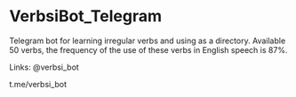 # VerbsiBot_Telegram
Telegram bot for learning irregular verbs and using as a directory. Available 50 verbs, the frequency of the use of these verbs in English speech is 87%.

Links: @verbsi_bot

t.me/verbsi_bot
